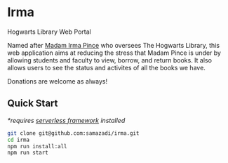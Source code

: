 # Irma

Hogwarts Library Web Portal

Named after [Madam Irma Pince](https://harrypotter.fandom.com/wiki/Irma_Pince) who oversees The Hogwarts Library, this web application aims at reducing the stress that Madam Pince is under by allowing students and faculty to view, borrow, and return books. It also allows users to see the status and activites of all the books we have.

Donations are welcome as always!

## Quick Start

_*requires [serverless framework](https://www.serverless.com/) installed_

```sh
git clone git@github.com:samazadi/irma.git
cd irma
npm run install:all
npm run start
```

